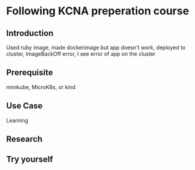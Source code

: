 # Following KCNA preperation course

## Introduction
Used ruby image, made dockerimage but app doesn't work, deployed to cluster, ImageBackOff error, I see error of app on the cluster

## Prerequisite
minikube, MicroK8s, or kind

## Use Case
Learning

## Research


## Try yourself
